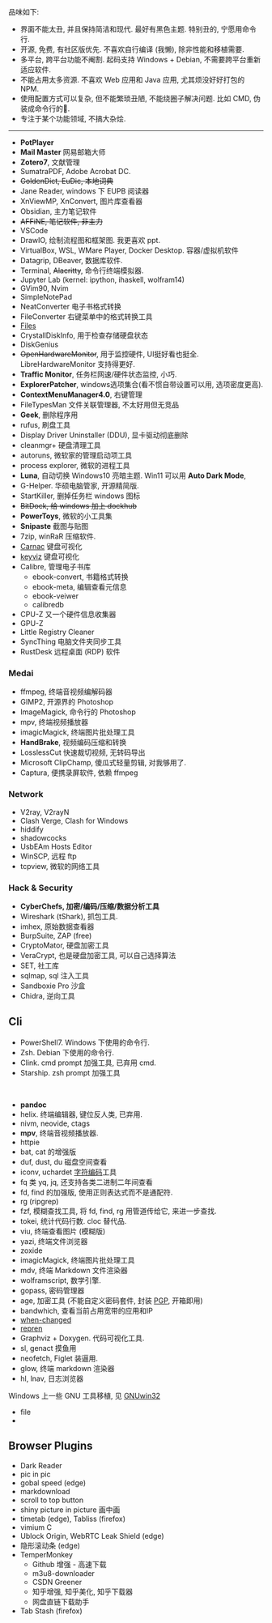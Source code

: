 品味如下:
- 界面不能太丑, 并且保持简洁和现代. 最好有黑色主题. 特别丑的, 宁愿用命令行.
- 开源, 免费, 有社区版优先. 不喜欢自行编译 (我懒), 除非性能和移植需要.
- 多平台, 跨平台功能不阉割. 起码支持 Windows + Debian, 不需要跨平台重新适应软件.
- 不能占用太多资源. 不喜欢 Web 应用和 Java 应用, 尤其烦没好好打包的 NPM.
- 使用配置方式可以复杂, 但不能繁琐丑陋, 不能绕圈子解决问题. 比如 CMD, 伪装成命令行的💩.
- 专注于某个功能领域, 不搞大杂烩.

***

- **PotPlayer**
- **Mail Master** 网易邮箱大师
- **Zotero7**, 文献管理
- SumatraPDF, Adobe Acrobat DC.
- ~~GoldenDict, EuDic, 本地词典~~
- Jane Reader, windows 下 EUPB 阅读器
- XnViewMP, XnConvert, 图片库查看器
- Obsidian, 主力笔记软件
- ~~AFFiNE, 笔记软件, 非主力~~
- VSCode
- DrawIO, 绘制流程图和框架图. 我更喜欢 ppt.
- VirtualBox, WSL, WMare Player, Docker Desktop. 容器/虚拟机软件
- Datagrip, DBeaver, 数据库软件.
- Terminal, ~~Alacritty~~, 命令行终端模拟器.
- Jupyter Lab (kernel: ipython, ihaskell, wolfram14)
- GVim90, Nvim
- SimpleNotePad
- NeatConverter 电子书格式转换
- FileConverter 右键菜单中的格式转换工具
- [Files](https://github.com/files-community/Files)
- CrystallDiskInfo, 用于检查存储硬盘状态
- DiskGenius
- ~~OpenHardwareMonitor~~, 用于监控硬件, UI挺好看也挺全. LibreHardwareMonitor 支持得更好.
- **Traffic Monitor**, 任务栏网速/硬件状态监控, 小巧.
- **ExplorerPatcher**, windows选项集合(看不惯自带设置可以用, 选项密度更高).
- **ContextMenuManager4.0**, 右键管理
- FileTypesMan 文件关联管理器, 不太好用但无竞品
- **Geek**, 删除程序用
- rufus, 刷盘工具
- Display Driver Uninstaller (DDU), 显卡驱动彻底删除
- cleanmgr+ 硬盘清理工具
- autoruns, 微软家的管理启动项工具
- process explorer, 微软的进程工具
- **Luna**, 自动切换 Windows10 亮暗主题. Win11 可以用 **Auto Dark Mode**,
- G-Helper. 华硕电脑管家, 开源精简版.
- StartKiller, 删掉任务栏 windows 图标
- ~~BitDock, 给 windows 加上 dockhub~~
- **PowerToys**, 微软的小工具集
- **Snipaste** 截图与贴图
- 7zip, winRaR 压缩软件.
- [Carnac](https://github.com/Code52/carnac) 键盘可视化
- [keyviz](https://github.com/mulaRahul/keyviz) 键盘可视化
- Calibre, 管理电子书库
	- ebook-convert, 书籍格式转换
	- ebook-meta, 编辑查看元信息
	- ebook-veiwer
	- calibredb
- CPU-Z 又一个硬件信息收集器
- GPU-Z 
- Little Registry Cleaner
- SyncThing 电脑文件夹同步工具
- RustDesk 远程桌面 (RDP) 软件

### Medai

- ffmpeg, 终端音视频编解码器
- GIMP2, 开源界的 Photoshop
- ImageMagick, 命令行的 Photoshop
- mpv, 终端视频播放器
- imagicMagick, 终端图片批处理工具
- **HandBrake**, 视频编码压缩和转换
- LosslessCut 快速裁切视频, 无转码导出
- Microsoft ClipChamp, 傻瓜式轻量剪辑, 对我够用了.
- Captura, 便携录屏软件, 依赖 ffmpeg

### Network

- V2ray, V2rayN
- Clash Verge, Clash for Windows
- hiddify
- shadowcocks
- UsbEAm Hosts Editor
- WinSCP, 远程 ftp
- tcpview, 微软的网络工具

### Hack & Security

- **CyberChefs, 加密/编码/压缩/数据分析工具**
- Wireshark (tShark), 抓包工具.
- imhex, 原始数据查看器
- BurpSuite, ZAP (free)
- CryptoMator, 硬盘加密工具
- VeraCrypt, 也是硬盘加密工具, 可以自己选择算法
- SET, 社工库
- sqlmap, sql 注入工具
- Sandboxie Pro 沙盒
- Chidra, 逆向工具

## Cli

- PowerShell7. Windows 下使用的命令行.
- Zsh. Debian 下使用的命令行.
- Clink. cmd prompt 加强工具, 已弃用 cmd.
- Starship. zsh prompt 加强工具

<br>

- **pandoc**
- helix. 终端编辑器, 键位反人类, 已弃用.
- nivm, neovide, ctags
- **mpv**, 终端音视频播放器.
- httpie
- bat, cat 的增强版
- duf, dust, du 磁盘空间查看
- iconv, uchardet [字符编码](../Network/网络数据处理/字符编码.md)工具
- fq 类 yq, jq, 还支持各类二进制二年间查看
- fd, find 的加强版, 使用正则表达式而不是通配符.
- rg (ripgrep)
- fzf, 模糊查找工具, 将 fd, find, rg 用管道传给它, 来进一步查找.
- tokei, 统计代码行数. cloc 替代品.
- viu, 终端查看图片 (模糊版)
- yazi, 终端文件浏览器
- zoxide
- imagicMagick, 终端图片批处理工具
- mdv, 终端 Markdown 文件渲染器
- wolframscript, 数学引擎.
- gopass, 密码管理器
- age, 加密工具 (不能自定义密码套件, 封装 [PGP](Network/应用层/PGP.md), 开箱即用)
- bandwhich, 查看当前占用宽带的应用和IP
- [when-changed](https://github.com/joh/when-changed)
- [repren](https://github.com/jlevy/repren)
- Graphviz + Doxygen. 代码可视化工具.
- sl, genact 摸鱼用
- neofetch, Figlet 装逼用.
- glow, 终端 markdown 渲染器
- hl, lnav, 日志浏览器

Windows 上一些 GNU 工具移植, 见 [GNUwin32](https://gnuwin32.sourceforge.net/packages.html)
- file
- 
## Browser Plugins

- Dark Reader
- pic in pic
- gobal speed (edge)
- markdownload
- scroll to top button
- shiny picture in picture 画中画
- timetab (edge), Tabliss (firefox)
- vimium C
- Ublock Origin, WebRTC Leak Shield (edge)
- 隐形滚动条 (edge)
- TemperMonkey
	- Github 增强 - 高速下载
	- m3u8-downloader
	- CSDN Greener
	- 知乎增强, 知乎美化, 知乎下载器
	- 网盘直链下载助手
- Tab Stash (firefox)

